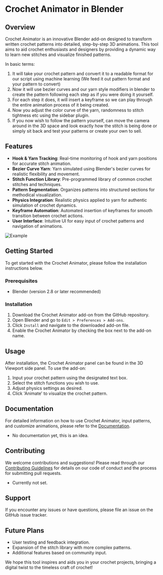 # Crochet Animator in Blender

## Overview
Crochet Animator is an innovative Blender add-on designed to transform written crochet patterns into detailed, step-by-step 3D animations. This tool aims to aid crochet enthusiasts and designers by providing a dynamic way to learn new stitches and visualize finished patterns.

In basic terms:
1. It will take your crochet pattern and convert it to a readable format for our script using machine learning (We feed it out pattern format and your pattern to convert)
2. Now it will use bezier curves and our yarn style modifiers in blender to create the pattern following each step as if you were doing it yourself.
3. For each step it does, it will insert a keyframe so we can play through the entire animation process of it being created.
4. Now you adjust the color curve of the yarn, randomness to stitch tightness etc using the sidebar plugin.
5. If you now wish to follow the pattern yourself, can move the camera around in the 3D space and look exactly how the stitch is being done or simply sit back and test your patterns or create your own to sell.

## Features
- **Hook & Yarn Tracking**: Real-time monitoring of hook and yarn positions for accurate stitch animation.
- **Bezier Curve Yarn**: Yarn simulated using Blender's bezier curves for realistic flexibility and movement.
- **Stitch Function Library**: Pre-programmed library of common crochet stitches and techniques.
- **Pattern Segmentation**: Organizes patterns into structured sections for methodical visualization.
- **Physics Integration**: Realistic physics applied to yarn for authentic simulation of crochet dynamics.
- **Keyframe Automation**: Automated insertion of keyframes for smooth transition between crochet actions.
- **User Interface**: Intuitive UI for easy input of crochet patterns and navigation of animations.

![Example](exammple.gif)

## Getting Started
To get started with the Crochet Animator, please follow the installation instructions below.

### Prerequisites
- Blender (version 2.8 or later recommended)

### Installation
1. Download the Crochet Animator add-on from the GitHub repository.
2. Open Blender and go to `Edit > Preferences > Add-ons`.
3. Click `Install` and navigate to the downloaded add-on file.
4. Enable the Crochet Animator by checking the box next to the add-on name.

## Usage
After installation, the Crochet Animator panel can be found in the 3D Viewport side panel. To use the add-on:

1. Input your crochet pattern using the designated text box.
2. Select the stitch functions you wish to use.
3. Adjust physics settings as desired.
4. Click 'Animate' to visualize the crochet pattern.

## Documentation
For detailed information on how to use Crochet Animator, input patterns, and customize animations, please refer to the [Documentation](link-to-documentation).
- No documentation yet, this is an idea.

## Contributing
We welcome contributions and suggestions! Please read through our [Contributing Guidelines](link-to-contributing-guidelines) for details on our code of conduct and the process for submitting pull requests.
- Currently not set.

## Support
If you encounter any issues or have questions, please file an issue on the GitHub issue tracker.

## Future Plans
- User testing and feedback integration.
- Expansion of the stitch library with more complex patterns.
- Additional features based on community input.

We hope this tool inspires and aids you in your crochet projects, bringing a digital twist to the timeless craft of crochet!
